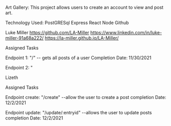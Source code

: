 Art Gallery:
  This project allows users to create an account to view and post art.
  
Technology Used:
  PostGRESql
  Express
  React
  Node
  Github
 
Luke Miller
https://github.com/LA-Miller
https://www.linkedin.com/in/luke-miller-91a68a222/
https://la-miller.github.io/LA-Miller/

Assigned Tasks

  Endpoint 1: "/" -- gets all posts of a user
    Completion Date: 11/30/2021
   
   Endpoint 2: "

Lizeth

Assigned Tasks

Endpoint create: "/create" --allow the user to create a post
  completion Date: 12/2/2021

Endpoint update: "/update/:entryid" --allows the user to update posts
  completion Date: 12/2/2021
